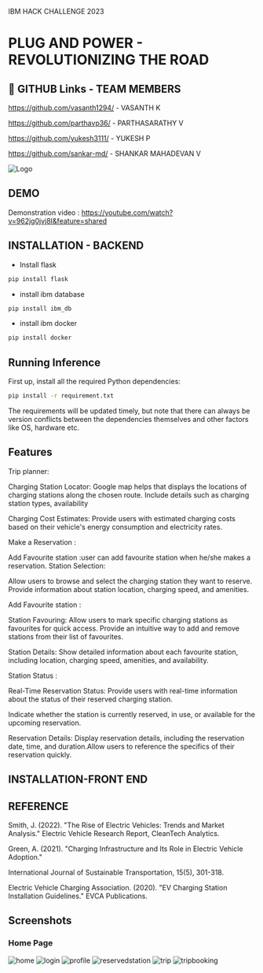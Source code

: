 IBM HACK CHALLENGE 2023

# PLUG AND POWER - REVOLUTIONIZING THE ROAD


## 🔗 GITHUB Links - TEAM MEMBERS


https://github.com/vasanth1294/ - VASANTH K

https://github.com/parthavp36/ - PARTHASARATHY V

https://github.com/yukesh3111/ - YUKESH P 

https://github.com/sankar-md/ - SHANKAR MAHADEVAN V



![Logo](https://rbj.net/files/2018/06/plug-power-logo-1.png)


## DEMO

Demonstration video :  https://youtube.com/watch?v=962jg0jvj8I&feature=shared


## INSTALLATION - BACKEND

- Install flask

```bash
pip install flask
```

- install ibm database

```bash
pip install ibm_db
```
- install ibm docker

```bash
pip install docker
```
## Running Inference

First up, install all the required Python dependencies:

```bash
pip install -r requirement.txt
```
The requirements will be updated timely, but note that there can always be version conflicts between the dependencies themselves and other factors like OS, hardware etc.



## Features

Trip planner:

Charging Station Locator: Google map helps that displays the locations of charging stations along the chosen route.
Include details such as charging station types, availability

Charging Cost Estimates:
Provide users with estimated charging costs based on their vehicle's energy consumption and electricity rates.

Make a Reservation :

Add Favourite station :user can add favourite station when he/she makes a reservation.
Station Selection:

Allow users to browse and select the charging station they want to reserve.
Provide information about station location, charging speed, and amenities.

Add Favourite station :

Station Favouring: Allow users to mark specific charging stations as favourites for quick access.
Provide an intuitive way to add and remove stations from their list of favourites.

Station Details: Show detailed information about each favourite station, including location, charging speed, amenities, and availability.

Station Status :

Real-Time Reservation Status: Provide users with real-time information about the status of their reserved charging station.

Indicate whether the station is currently reserved, in use, or available for the upcoming reservation.

Reservation Details: Display reservation details, including the reservation date, time, and duration.Allow users to reference the specifics of their reservation quickly.
## INSTALLATION-FRONT END


## REFERENCE

Smith, J. (2022). "The Rise of Electric Vehicles: Trends and Market Analysis." Electric Vehicle Research Report, CleanTech Analytics.

Green, A. (2021). "Charging Infrastructure and Its Role in Electric Vehicle Adoption." 

International Journal of Sustainable Transportation, 15(5), 301-318.

Electric Vehicle Charging Association. (2020). "EV Charging Station Installation Guidelines." EVCA Publications.
## Screenshots
### Home Page
![home](https://github.com/smartinternz02/SBSPS-Challenge-10616-1692034876/assets/112232878/ac0561e4-3d22-4090-8dee-b7589addc00b "Home Page")
![login](https://github.com/smartinternz02/SBSPS-Challenge-10616-1692034876/assets/112232878/36be28b3-15a2-45ec-966a-0b35251d3414 "Login Page")
![profile](https://github.com/smartinternz02/SBSPS-Challenge-10616-1692034876/assets/112232878/ce04b5b4-5929-4ce4-897b-61200f3346d4 "Profile Page")
![reservedstation](https://github.com/smartinternz02/SBSPS-Challenge-10616-1692034876/assets/112232878/18869e7e-3c0a-4ebb-8c36-ac4f3baf3d4e "Reserved Station")
![trip](https://github.com/smartinternz02/SBSPS-Challenge-10616-1692034876/assets/112232878/b867c052-bae6-417f-bb0a-6c1164e56df4 "Trip Planner")
![tripbooking](https://github.com/smartinternz02/SBSPS-Challenge-10616-1692034876/assets/112232878/a9dac622-04ae-4489-836c-1731b7ca56a8 "Reservaation Conformation")


